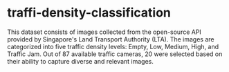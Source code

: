 # traffi-density-classification
This dataset consists of images collected from the open-source API provided by Singapore's Land Transport Authority (LTA). The images are categorized into five traffic density levels: Empty, Low, Medium, High, and Traffic Jam. Out of 87 available traffic cameras, 20 were selected based on their ability to capture diverse and relevant images. 
